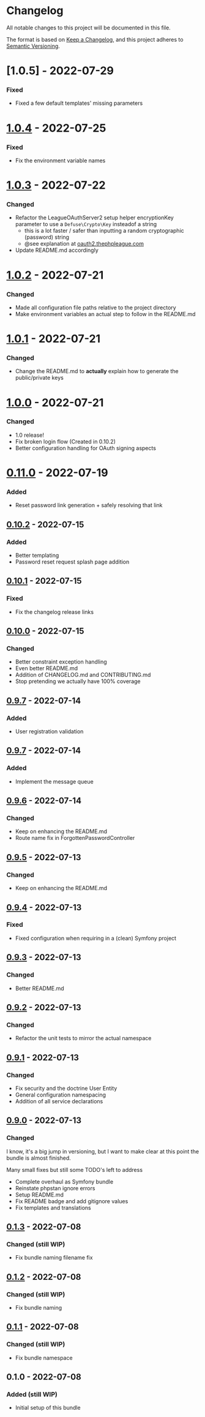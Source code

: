# Changelog
All notable changes to this project will be documented in this file.

The format is based on [Keep a Changelog](https://keepachangelog.com/en/1.0.0/),
and this project adheres to [Semantic Versioning](https://semver.org/spec/v2.0.0.html).

# [1.0.5] - 2022-07-29
### Fixed
- Fixed a few default templates' missing parameters

# [1.0.4] - 2022-07-25
### Fixed
- Fix the environment variable names

# [1.0.3] - 2022-07-22
### Changed
- Refactor the LeagueOAuthServer2 setup helper encryptionKey parameter to use a `Defuse\Crypto\Key` insteadof a string
  - this is a lot faster / safer than inputting a random cryptographic (password) string
  - @see explanation at [oauth2.thephpleague.com](https://oauth2.thephpleague.com/installation/#key-object)
- Update README.md accordingly

# [1.0.2] - 2022-07-21
### Changed
- Made all configuration file paths relative to the project directory
- Make environment variables an actual step to follow in the README.md

# [1.0.1] - 2022-07-21
### Changed
- Change the README.md to **actually** explain how to generate the public/private keys

# [1.0.0] - 2022-07-21
### Changed
- 1.0 release!
- Fix broken login flow (Created in 0.10.2)
- Better configuration handling for OAuth signing aspects

# [0.11.0] - 2022-07-19
### Added
- Reset password link generation + safely resolving that link

## [0.10.2] - 2022-07-15
### Added
- Better templating
- Password reset request splash page addition

## [0.10.1] - 2022-07-15
### Fixed
- Fix the changelog release links

## [0.10.0] - 2022-07-15
### Changed
- Better constraint exception handling
- Even better README.md
- Addition of CHANGELOG.md and CONTRIBUTING.md
- Stop pretending we actually have 100% coverage

## [0.9.7] - 2022-07-14
### Added
- User registration validation

## [0.9.7] - 2022-07-14
### Added
- Implement the message queue

## [0.9.6] - 2022-07-14
### Changed
- Keep on enhancing the README.md
- Route name fix in ForgottenPasswordController

## [0.9.5] - 2022-07-13
### Changed
- Keep on enhancing the README.md

## [0.9.4] - 2022-07-13
### Fixed
- Fixed configuration when requiring in a (clean) Symfony project

## [0.9.3] - 2022-07-13
### Changed
- Better README.md

## [0.9.2] - 2022-07-13
### Changed
- Refactor the unit tests to mirror the actual namespace

## [0.9.1] - 2022-07-13
### Changed
- Fix security and the doctrine User Entity
- General configuration namespacing
- Addition of all service declarations

## [0.9.0] - 2022-07-13
### Changed
I know, it's a big jump in versioning, but I want to make clear at this point the bundle is almost finished.

Many small fixes but still some TODO's left to address

- Complete overhaul as Symfony bundle
- Reinstate phpstan ignore errors
- Setup README.md
- Fix README badge and add gitignore values
- Fix templates and translations

## [0.1.3] - 2022-07-08
### Changed (still WIP)
- Fix bundle naming filename fix

## [0.1.2] - 2022-07-08
### Changed (still WIP)
- Fix bundle naming

## [0.1.1] - 2022-07-08
### Changed (still WIP)
- Fix bundle namespace

## 0.1.0 - 2022-07-08
### Added (still WIP)
- Initial setup of this bundle

[1.0.4]: https://github.com/coddin-web/idp-openid-connect-bundle/compare/1.0.3...1.0.4
[1.0.3]: https://github.com/coddin-web/idp-openid-connect-bundle/compare/1.0.2...1.0.3
[1.0.2]: https://github.com/coddin-web/idp-openid-connect-bundle/compare/1.0.1...1.0.2
[1.0.1]: https://github.com/coddin-web/idp-openid-connect-bundle/compare/1.0.0...1.0.1
[1.0.0]: https://github.com/coddin-web/idp-openid-connect-bundle/compare/0.11.0...1.0.0
[0.11.0]: https://github.com/coddin-web/idp-openid-connect-bundle/compare/0.10.2...0.11.0
[0.10.2]: https://github.com/coddin-web/idp-openid-connect-bundle/compare/0.10.1...0.10.2
[0.10.1]: https://github.com/coddin-web/idp-openid-connect-bundle/compare/0.10.0...0.10.1
[0.10.0]: https://github.com/coddin-web/idp-openid-connect-bundle/compare/0.9.7...0.10.0
[0.9.7]: https://github.com/coddin-web/idp-openid-connect-bundle/compare/0.9.6...0.9.7
[0.9.6]: https://github.com/coddin-web/idp-openid-connect-bundle/compare/0.9.5...0.9.6
[0.9.5]: https://github.com/coddin-web/idp-openid-connect-bundle/compare/0.9.4...0.9.5
[0.9.4]: https://github.com/coddin-web/idp-openid-connect-bundle/compare/0.9.3...0.9.4
[0.9.3]: https://github.com/coddin-web/idp-openid-connect-bundle/compare/0.9.2...0.9.3
[0.9.2]: https://github.com/coddin-web/idp-openid-connect-bundle/compare/0.9.1...0.9.2
[0.9.1]: https://github.com/coddin-web/idp-openid-connect-bundle/compare/0.9.0...0.9.1
[0.9.0]: https://github.com/coddin-web/idp-openid-connect-bundle/compare/0.1.3...0.9.0
[0.1.3]: https://github.com/coddin-web/idp-openid-connect-bundle/compare/0.1.2...0.1.3
[0.1.2]: https://github.com/coddin-web/idp-openid-connect-bundle/compare/0.1.1...0.1.2
[0.1.1]: https://github.com/coddin-web/idp-openid-connect-bundle/compare/0.1.0...0.1.1

